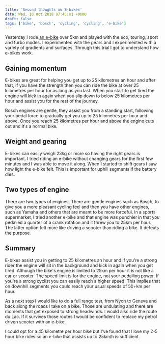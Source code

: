 ```yaml
---
title: 'Second thoughts on E-bikes'
date: Wed, 10 Oct 2018 07:45:01 +0000
draft: false
tags: ['bike', 'bosch', 'cycling', 'cycling', 'e-bike']
---
```


Yesterday I rode [an e-bike](https://www.ebike-center.ch/lapierre-2018/#tab-id-36) over 5km and played with the eco, touring, sport and turbo modes. I experimented with the gears and I experimented with a variety of gradients and surfaces. Through this trial I got to understand how e-bikes work. 

Gaining momentum
----------------

E-bikes are great for helping you get up to 25 kilometres an hour and after that, if you have the strength then you can ride the bike at over 25 kilometres per hour for as long as you last. When you start to get tired the engine will kick in again when you slip down to below 25 kilometres per hour and assist you for the rest of the journey.

Bosch engines are gentle, they assist you from a standing start, following your pedal force to gradually get you up to 25 kilometres per hour and above. Once you reach 25 kilometres per hour and above the engine cuts out and it's a normal bike. 

Weight and gearing
------------------

E-bikes can easily weigh 23kg or more so having the right gears is important. I tried riding an e-bike without changing gears for the first few minutes and I was able to move it along. When I started to shift gears I saw how light the e-bike felt. This is important for uphill segments if the battery dies. 

Two types of engine
-------------------

There are two types of engines. There are gentle engines such as Bosch, to give you a more pleasant cycling feel and then you have other engines, such as Yamaha and others that are meant to be more forceful. In a sports supermarket, I tried another e-bike and that engine was punchier in that you pedalled a quarter of a crank rotation and it threw you to 25km per hour. The latter option felt more like driving a scooter than riding a bike. It defeats the purpose. 

Summary
-------

E-bikes assist you in getting to 25 kilometres an hour and if you're a strong rider the engine will sit in the background and kick in again when you get tired. Although the bike's engine is limited to 25km per hour it is not like a car or scooter. The speed limit is for the engine, not your pedalling power. If you're a strong cyclist you can easily reach a higher speed. This implies that on downhill segments you could reach your usual speeds of 50+km per hour. 

As a next step I would like to do a full range test, from Nyon to Geneva and back along the roads I take on a bike. Those are undulating and there are moments that get exposed to strong headwinds. I would also ride the route du Lac. If it survives those routes I would be confident to replace my petrol driven scooter with an e-bike. 

I could opt for a 45 kilometre per hour bike but I've found that I love my 2-5 hour bike rides so an e-bike that assists up to 25km/h is sufficient.